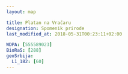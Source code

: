```yaml
---
layout: map

title: Platan na Vračaru
designation: Spomenik prirode
last_modified_at: 2018-05-31T00:23:11+02:00

WDPA: [555589023]
BioRaS: [288]
geoSrbija:
  L1_182: [60]
---
```

